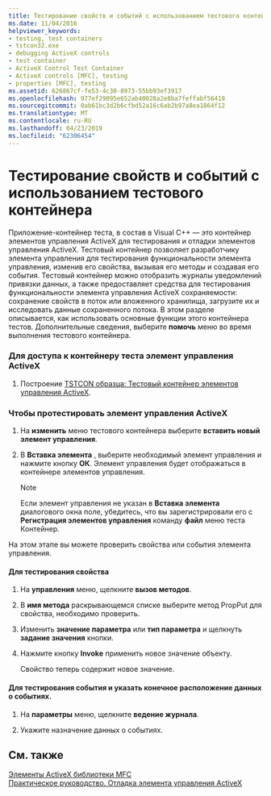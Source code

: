 ```yaml
---
title: Тестирование свойств и событий с использованием тестового контейнера
ms.date: 11/04/2016
helpviewer_keywords:
- testing, test containers
- tstcon32.exe
- debugging ActiveX controls
- test container
- ActiveX Control Test Container
- ActiveX controls [MFC], testing
- properties [MFC], testing
ms.assetid: 626867cf-fe53-4c30-8973-55bb93ef3917
ms.openlocfilehash: 977ef29095e652ab40028a2e8ba7feffabf56418
ms.sourcegitcommit: 0ab61bc3d2b6cfbd52a16c6ab2b97a8ea1864f12
ms.translationtype: MT
ms.contentlocale: ru-RU
ms.lasthandoff: 04/23/2019
ms.locfileid: "62306454"
---
```

# <a name="testing-properties-and-events-with-test-container"></a>Тестирование свойств и событий с использованием тестового контейнера

Приложение-контейнер теста, в состав в Visual C++ — это контейнер элементов управления ActiveX для тестирования и отладки элементов управления ActiveX. Тестовый контейнер позволяет разработчику элемента управления для тестирования функциональности элемента управления, изменив его свойства, вызывая его методы и создавая его события. Тестовый контейнер можно отобразить журналы уведомлений привязки данных, а также предоставляет средства для тестирования функциональности элемента управления ActiveX сохраняемости: сохранение свойств в поток или вложенного хранилища, загрузите их и исследовать данные сохраненного потока. В этом разделе описывается, как использовать основные функции этого контейнера тестов. Дополнительные сведения, выберите **помочь** меню во время выполнения тестового контейнера.

### <a name="to-access-the-activex-control-test-container"></a>Для доступа к контейнеру теста элемент управления ActiveX

1. Построение [TSTCON образца: Тестовый контейнер элементов управления ActiveX](../overview/visual-cpp-samples.md).

### <a name="to-test-your-activex-control"></a>Чтобы протестировать элемент управления ActiveX

1. На **изменить** меню тестового контейнера выберите **вставить новый элемент управления**.

1. В **Вставка элемента** , выберите необходимый элемент управления и нажмите кнопку **ОК**. Элемент управления будет отображаться в контейнере элементов управления.

    > [!NOTE]
    >  Если элемент управления не указан в **Вставка элемента** диалогового окна поле, убедитесь, что вы зарегистрировали его с **Регистрация элементов управления** команду **файл** меню теста Контейнер.

На этом этапе вы можете проверить свойства или события элемента управления.

#### <a name="to-test-properties"></a>Для тестирования свойства

1. На **управления** меню, щелкните **вызов методов**.

1. В **имя метода** раскрывающемся списке выберите метод PropPut для свойства, необходимо проверить.

1. Изменить **значение параметра** или **тип параметра** и щелкнуть **задание значения** кнопки.

1. Нажмите кнопку **Invoke** применить новое значение объекту.

   Свойство теперь содержит новое значение.

#### <a name="to-test-events-and-specify-the-destination-of-event-information"></a>Для тестирования события и указать конечное расположение данных о событиях.

1. На **параметры** меню, щелкните **ведение журнала**.

1. Укажите назначение данных о событиях.

## <a name="see-also"></a>См. также

[Элементы ActiveX библиотеки MFC](../mfc/mfc-activex-controls.md)<br/>
[Практическое руководство. Отладка элемента управления ActiveX](/visualstudio/debugger/how-to-debug-an-activex-control)
